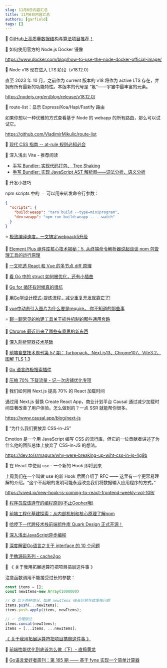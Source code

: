 ```yaml
---
slug: 11月6日内容汇总
title: 11月6日内容汇总
authors: [garfield]
tags: []
---
```


📒 [GitHub上高质量数据结构与算法项目推荐！](https://mp.weixin.qq.com/s/C_8NZLx4TOX-8Xw5q4Xzyg)

📒 如何使用官方的 Node.js Docker 镜像

https://www.docker.com/blog/how-to-use-the-node-docker-official-image/

📒 Node v18 现在进入 LTS 阶段（v18.12.0）

直至 2023 年 10 月，之前作为 current 版本的 v18 将作为 active LTS 存在，并拥有所有最新的功能特性。本版本的代号是 “氢”——宇宙中最丰富的元素。

https://nodejs.org/en/blog/release/v18.12.0/

📒 route-list：显示 Express/Koa/Hapi/Fastify 路由

如果你想以一种优雅的方式查看基于 Node 的 webapp 的所有路由，那么可以试试它。

https://github.com/VladimirMikulic/route-list

📒 [现代 CSS 指南 -- at-rule 规则必知必会](https://mp.weixin.qq.com/s/LkM_Y-9OfgXatocVsM6m6g)

📒 深入浅出 Vite - 推荐阅读

- [手写 Bundler: 实现代码打包、 Tree Shaking](https://juejin.cn/book/7050063811973218341/section/7070419010021490702)
- [手写 Bundler: 实现 JavaScript AST 解析器——词法分析、语义分析](https://juejin.cn/book/7050063811973218341/section/7066614663533821983)

📒 开发小技巧

npm scripts 中的 `--` 可以用来转发命令行参数：

```json
{
  "scripts": {
    "build:weapp": "taro build --type=miniprogram",
    "dev:weapp": "npm run build:weapp -- --watch"
  }
}
```

⭐️ [极致编译速度，一文搞定webpack5升级](https://juejin.cn/post/7161303856943464455)

📒 [Element Plus 组件库核心技术揭秘：5. 从终端命令解析器说起谈谈 npm 包管理工具的运行原理](https://juejin.cn/post/7161063570594070559)

📒 [一文吃透 React 和 Vue 的多节点 diff 原理](https://juejin.cn/post/7161063643105198093)

📒 [看 Go 中的 struct 如何被优化，还有小插曲](https://mp.weixin.qq.com/s/tc0amzQ5HDRTfORdq11RBg)

📒 [Go for 循环有时候真的很坑](https://mp.weixin.qq.com/s/Pcp2FjcXk7Q7sV0Z-bEUNw)

📒 [用Go学设计模式-提炼流程，减少重复开发就靠它了!](https://mp.weixin.qq.com/s/-Ysho1jI9MfrAIrplzj7UQ)

📒 [vue中动态引入图片为什么要是require， 你不知道的那些事](https://mp.weixin.qq.com/s/aERKozDPGPdrePl21mN9JA)

⭐️ [聊一聊常见的构建工具关于插件机制的那些通用套路](https://juejin.cn/post/7157902763534319624)

📒 [Chrome 最近带来了哪些有意思的新东西](https://mp.weixin.qq.com/s/6Rr1UfMTa-Y6H7_VAtv0aw)

📒 [深入剖析容器技术基础](https://mp.weixin.qq.com/s/JbmA1NK4CWOiD0gOTXa_AA)

📒 [前端食堂技术周刊第 57 期：Turbopack、Next.js13、Chrome107、Vite3.2、图解 TLS 1.3](https://mp.weixin.qq.com/s/1bUGWcOfvdBR1vLDp_T6Qw)

📒 [Go 语言终极搜索插件](https://mp.weixin.qq.com/s/025-MLMAbdT38kWI--AoYg)

📒 [压缩 70% 下载流量 - 记一次店铺优化专项](https://mp.weixin.qq.com/s/cFwqrnpww-kNL7-JRoydBA)

📒 我们如何用 Next.js 提高 70% 的 React 加载时间

通过用 Next.js 替换 Create React App，商业计划平台 Causal 通过减少加载时间显著改善了用户体验。怎么做到的？一点 SSR 就能帮你很多。

https://www.causal.app/blog/next-js

📒 “为什么我们要放弃 CSS-in-JS”

Emotion 是一个用 JavaScript 编写 CSS 的流行库，但它的一位贡献者讲述了为什么他的团队总体上放弃了 CSS-in-JS 的想法。

https://dev.to/srmagura/why-were-breaking-up-wiht-css-in-js-4g9b

📒 在 React 中使用 `use` - 一个新的 Hook 即将到来

上周我们在一个叫做 use 的新 Hook 后面介绍了 RFC —— 这里有一个更容易理解的介绍。“这个不起眼的发明可能永远改变我们将数据输入应用程序的方式。”

https://vived.io/new-hook-is-coming-to-react-frontend-weekly-vol-109/

📒 [程序员应该遵守的编程原则(不止Gopher哦)](https://mp.weixin.qq.com/s/94thx36Ao2PYQ-8Cbto-wQ)

📒 [前端工程化基建探索：从内部机制和核心原理了解npm](https://mp.weixin.qq.com/s/mL1pv2kPKvtaHalr7PXKow)

📒 [哈啰下一代跨技术栈前端组件库 Quark Design 正式开源！](https://mp.weixin.qq.com/s/f1N7FhlNshEP30s9ph_R8Q)

📒 [深入浅出JavaScript异步编程](https://mp.weixin.qq.com/s/6EdUBn3Dk_F9BgBQfLwpRQ)

📒 [深度解密Go语言之关于 interface 的 10 个问题](https://mp.weixin.qq.com/s/6KxJRG3lKUDY734t4EzAaA)

📒 [手撸源码系列 - cache2go](https://mp.weixin.qq.com/s/qyEiEACuUd8SsyqCDLUjXA)

📒 《 关于我用拓展运算符把项目搞崩这件事 》

注意函数调用不能接受过长的参数：

```ts
const items = [];
const newItems=new Array(1000000)

// ❎ 以下两种情况，如果 newItems 很长容易导致爆栈问题
items.push(...newItems);
items.push.apply(items, newItems);

// ✅ 合理做法
items.concat(newItems);
items = [...items, ...newItems];
```

[《 关于我用拓展运算符把项目搞崩这件事 》](https://mp.weixin.qq.com/s/vmlVUwM05PEZj15doanLaA)

📒 [前端性能优化到底该怎么做（下）- 直捣黄龙](https://mp.weixin.qq.com/s/EcShs5E7lH7jdQGMttFmYA)

📒 [Go语言爱好者周刊：第 165 期 —— 基于 fyne 实现一个简单计算器](https://mp.weixin.qq.com/s/0h9pGl04-9AsbF_OTF8TSg)
